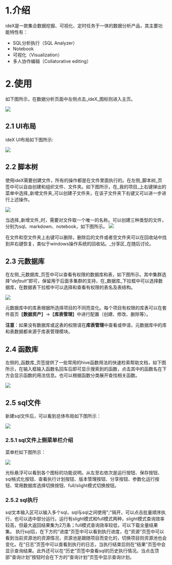 # 1.介绍
ideX是一款集合数据挖掘、可视化、定时任务于一体的数据分析产品，其主要功能特性有：
* SQL分析执行（SQL Analyzer）
* Notebook
* 可视化（Visualization）
* 多人协作编辑（Collatorative editing）

# 2.使用
如下图所示，在数据分析页面中左侧点击_ideX_图标则进入主页。

![](/数据应用/ideX/ideX入口.png)

## 2.1 UI布局
ideX UI布局如下图所示:

![](/数据应用/ideX/UI布局.png)


## 2.2 脚本树
使用ideX需要创建文件，所有的操作都是在文件里面执行的。在左侧_脚本树_页签中可以自由创建和组织文件、文件夹。如下图所示，在_我的项目_上右键弹出的菜单中选择_新增文件夹_可以创建子文件夹，在该子文件夹下右键又可以进一步进行上述操作。

![](/数据应用/ideX/脚本树_右键菜单.png)

当选择_新增文件_时，需要对文件取一个唯一的名称。可以创建三种类型的文件，分别为sql、markdown、notebook，如下图所示。
![](/数据应用/ideX/新建文件.png)

在文件和空文件夹上右键可以删除，删除后的文件或者空文件夹可以在回收站中找到并右键恢复，类似于windows操作系统的回收站。_分享区_在随后讨论。


## 2.3 元数据库
在左侧_元数据库_页签中可以查看有权限的数据库和表，如下图所示。其中集群选择“_default_”即可，保留用于后面多集群的支持，在_数据库_下拉框中可以选择数据库，在数据表下拉框中可以选择和查看有权限的表名及表结构。

![](/数据应用/ideX/元数据库.png)


元数据库中的库表根据所选择项目的不同而变化。每个项目有权限的库表可以在套件首页【**数据资产**】->【**库表管理**】中进行配置（创建、修改、删除等）。

**注意**：如果没有数据库或这表的权限请在**库表管理**中查看或申请，元数据库中的库和表数据都来源于库表管理模块。


## 2.4 函数库

左侧的_函数库_页签提供了一些常用的hive函数用法的快速检索帮助文档，如下图所示，在输入框输入函数名回车后即可显示搜索到的函数，点击其中的函数名在下方会显示函数的用法信息。也可以根据函数分类展开查找相关函数。

![](/数据应用/ideX/函数库.png)

## 2.5 sql文件

新建sql文件后，可以看到总体布局如下图所示：

![](/数据应用/ideX/sql文件布局.png)

### 2.5.1 sql文件上侧菜单栏介绍

菜单栏如下图所示：

![](/数据应用/ideX/sql文件菜单栏.png)

光标悬浮可以看到各个图标的功能说明。从左至右依次是运行按钮、保存按钮、sql格式化按钮、查看执行计划按钮、版本管理按钮、分享按钮、参数化运行按钮、常用数据库选择切换按钮、full/slight模式切换按钮。

### 2.5.2 sql执行

sql文本输入区可以输入多个sql，sql与sql之间使用";"隔开，可以点击批量顺序执行，也可以选中部分运行。运行有slight模式和full模式两种，slight模式查询效率较高，但最大返回结果集为2万条；full模式查询效率较低，可以下载全量结果集。
执行sql后，在下方的“进度”页签中可以看到执行进度，在“资源”页签中可以看到当前资源池的资源情况，资源池是跟随项目而变化的，切换项目则资源池也会变化。在“日志”页签中可以查看到执行的日志，当执行结束后则在“结果”页签中会显示查询结果。此外还可以在“历史”页签中查看sql的历史执行情况。当点击顶部“查询计划”按钮时会在下方的“查询计划”页签中显示查询计划。















